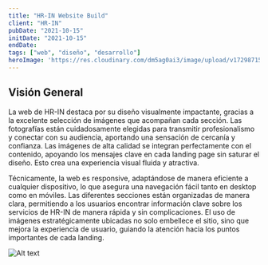 ```yaml
---
title: "HR-IN Website Build"
client: "HR-IN"
pubDate: "2021-10-15"
initDate: "2021-10-15"
endDate: 
tags: ["web", "diseño", "desarrollo"]
heroImage: 'https://res.cloudinary.com/dm5ag0ai3/image/upload/v1729871520/hr_web_banner_rishbz.jpg'
---
```

## Visión General
La web de HR-IN destaca por su diseño visualmente impactante, gracias a la excelente selección de imágenes que acompañan cada sección. Las fotografías están cuidadosamente elegidas para transmitir profesionalismo y conectar con su audiencia, aportando una sensación de cercanía y confianza. Las imágenes de alta calidad se integran perfectamente con el contenido, apoyando los mensajes clave en cada landing page sin saturar el diseño. Esto crea una experiencia visual fluida y atractiva.

Técnicamente, la web es responsive, adaptándose de manera eficiente a cualquier dispositivo, lo que asegura una navegación fácil tanto en desktop como en móviles. Las diferentes secciones están organizadas de manera clara, permitiendo a los usuarios encontrar información clave sobre los servicios de HR-IN de manera rápida y sin complicaciones. El uso de imágenes estratégicamente ubicadas no solo embellece el sitio, sino que mejora la experiencia de usuario, guiando la atención hacia los puntos importantes de cada landing.

![Alt text](https://res.cloudinary.com/dm5ag0ai3/image/upload/v1729117454/hr_web_xcfdvp.jpg "HR-IN web")